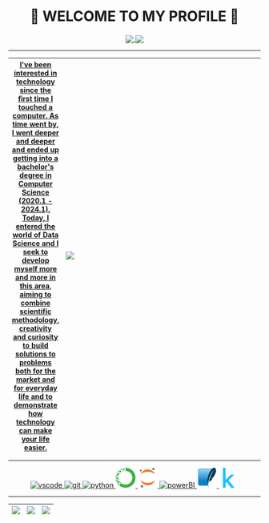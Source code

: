 <h1 align="center">🐼 WELCOME TO MY PROFILE 🐼</h1>


<p align="center">
  <a href="https://www.linkedin.com/in/hedvaldo-costa-77b012205/">
    <img
         align="center"
         src="https://img.shields.io/badge/LinkedIn-1C1C1C?style=for-the-badge&logo=linkedin&logoColor=00FFFF"
  </a>
  <a href="mailto:hedvaldocosta.t@gmail.com">
    <img
         align="center"
         src="https://img.shields.io/badge/Gmail-D14836?style=for-the-badge&logo=gmail&logoColor=00FFFF"
  </a>
</p>
    
---
| I've been interested in technology since the first time I touched a computer. As time went by, I went deeper and deeper and ended up getting into a bachelor's degree in Computer Science (2020.1 - 2024.1). Today, I entered the world of Data Science and I seek to develop myself more and more in this area, aiming to combine scientific methodology, creativity and curiosity to build solutions to problems both for the market and for everyday life and to demonstrate how technology can make your life easier. | <img src="https://user-images.githubusercontent.com/67663958/171513361-5bf84964-5da4-4650-8c03-2356b47d7922.png" min-width="300px" max-width="1700px" width="1700px" align="right" alt="Computador iuriCode"> |
| :-: | :-: |
    
---
<p align="center">
   <a href="https://code.visualstudio.com/">
      <img src="https://cdn.jsdelivr.net/gh/devicons/devicon/icons/vscode/vscode-original.svg" alt="vscode" width="40" height="40"/>
   </a>
   <a href="https://git-scm.com/">
      <img src="https://cdn.jsdelivr.net/gh/devicons/devicon/icons/git/git-original.svg" alt="git" width="40" height="40"/>
   </a>
  <a href="https://www.python.org">
      <img src="https://cdn.jsdelivr.net/gh/devicons/devicon/icons/python/python-original.svg" alt="python" width="40" height="40"/>
   </a>
  <a href="https://www.anaconda.com">
      <img src="https://raw.githubusercontent.com/devicons/devicon/master/icons/anaconda/anaconda-original.svg" alt="anaconda" width="40" height="40"/>
   </a>
  <a href="https://jupyter.org">
      <img src="https://raw.githubusercontent.com/devicons/devicon/master/icons/jupyter/jupyter-original.svg" alt="jupyter-notebook" width="40" height="40"/>
   </a>

  <a href="https://powerbi.microsoft.com/pt-br/">
      <img src="https://raw.githubusercontent.com/microsoft/PowerBI-Icons/main/SVG/Power-BI.svg" alt="powerBI" width="40" height="40"/>
   </a>
  <a href="https://www.sqlite.org/index.html">
    <img src="https://github.com/devicons/devicon/blob/master/icons/sqlite/sqlite-original.svg" alt="sqlite" width="40" height="40"/>
  </a>
  <a href="https://www.kaggle.com/">
    <img src="https://github.com/devicons/devicon/blob/master/icons/kaggle/kaggle-original.svg" alt="kaggle" width="40" height="40"/>
  </a>
</p>

---
    
| ![](http://github-profile-summary-cards.vercel.app/api/cards/stats?username=HedvaldoCosta&theme=nord_dark) | ![](http://github-profile-summary-cards.vercel.app/api/cards/repos-per-language?username=HedvaldoCosta&hide=Html&theme=nord_dark) | ![](http://github-profile-summary-cards.vercel.app/api/cards/most-commit-language?username=HedvaldoCosta&theme=nord_dark) |
| :-: | :-: | :-: |
